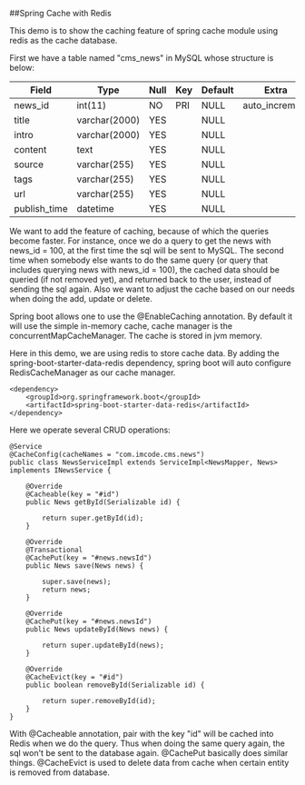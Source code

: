 ##Spring Cache with Redis

This demo is to show the caching feature of spring cache module using redis as the cache database.

First we have a table named "cms_news" in MySQL whose structure is below:

| Field        | Type          | Null | Key | Default | Extra          |
|--------------|---------------|------|-----|---------|---------------- |
| news_id      | int(11)       | NO   | PRI | NULL    | auto_increment |
| title        | varchar(2000) | YES  |     | NULL    |                |
| intro        | varchar(2000) | YES  |     | NULL    |                |
| content      | text          | YES  |     | NULL    |                |
| source       | varchar(255)  | YES  |     | NULL    |                |
| tags         | varchar(255)  | YES  |     | NULL    |                |
| url          | varchar(255)  | YES  |     | NULL    |                |
| publish_time | datetime      | YES  |     | NULL    |                |


We want to add the feature of caching, because of which the queries become faster. For instance, once we do a query to get the news with news_id = 100, at the first time the sql will be sent to MySQL. The second time when somebody else wants to do the same query (or query that includes querying news with news_id = 100), the cached data should be queried (if not removed yet), and returned back to the user, instead of sending the sql again. Also we want to adjust the cache based on our needs when doing the add, update or delete.

Spring boot allows one to use the @EnableCaching annotation. By default it will use the simple in-memory cache, cache manager is the concurrentMapCacheManager. The cache is stored in jvm memory. 

Here in this demo, we are using redis to store cache data. By adding the spring-boot-starter-data-redis dependency, spring boot will auto configure RedisCacheManager as our cache manager.
```
<dependency>
    <groupId>org.springframework.boot</groupId>
    <artifactId>spring-boot-starter-data-redis</artifactId>
</dependency>
```

Here we operate several CRUD operations:
```
@Service
@CacheConfig(cacheNames = "com.imcode.cms.news")
public class NewsServiceImpl extends ServiceImpl<NewsMapper, News> implements INewsService {
    
    @Override
    @Cacheable(key = "#id")
    public News getById(Serializable id) {
    
        return super.getById(id);
    }
    
    @Override
    @Transactional
    @CachePut(key = "#news.newsId")
    public News save(News news) {
        
        super.save(news);
        return news;
    }
    
    @Override
    @CachePut(key = "#news.newsId")
    public News updateById(News news) {
        
        return super.updateById(news);
    }
    
    @Override
    @CacheEvict(key = "#id")
    public boolean removeById(Serializable id) {
        
        return super.removeById(id);
    }
}
```
With @Cacheable annotation, pair with the key "id" will be cached into Redis when we do the query. Thus when doing the same query again, the sql won't be sent to the database again. @CachePut basically does similar things. @CacheEvict is used to delete data from cache when certain entity is removed from database.